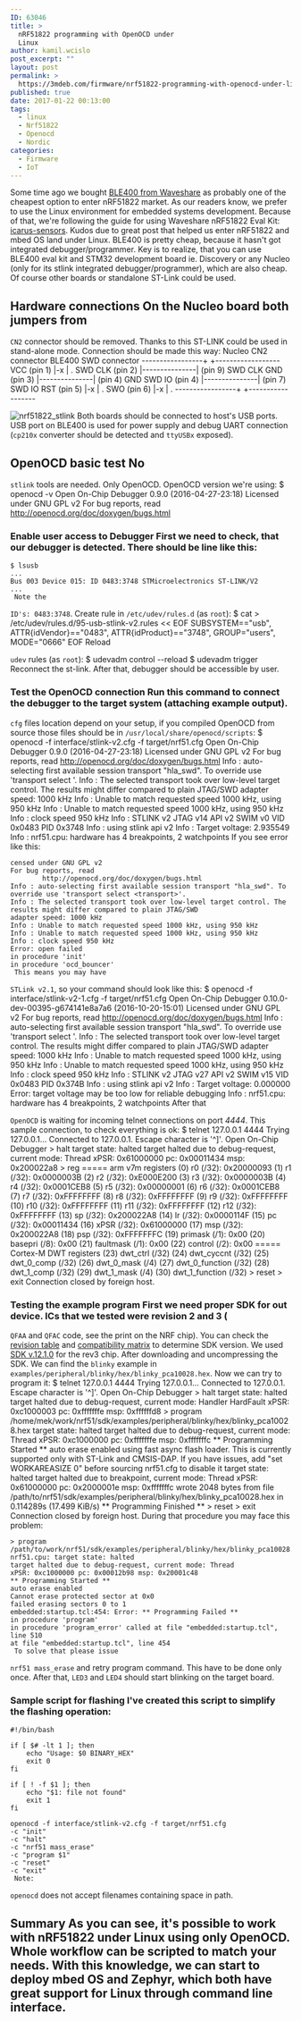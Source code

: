```yaml
---
ID: 63046
title: >
  nRF51822 programming with OpenOCD under
  Linux
author: kamil.wcislo
post_excerpt: ""
layout: post
permalink: >
  https://3mdeb.com/firmware/nrf51822-programming-with-openocd-under-linux/
published: true
date: 2017-01-22 00:13:00
tags:
  - linux
  - Nrf51822
  - Openocd
  - Nordic
categories:
  - Firmware
  - IoT
---
```

Some time ago we bought [BLE400 from Waveshare][1] as probably one of the cheapest option to enter nRF51822 market. As our readers know, we prefer to use the Linux environment for embedded systems development. Because of that, we're following the guide for using Waveshare nRF51822 Eval Kit: [icarus-sensors][2]. Kudos due to great post that helped us enter nRF51822 and mbed OS land under Linux. BLE400 is pretty cheap, because it hasn't got integrated debugger/programmer. Key is to realize, that you can use BLE400 eval kit and STM32 development board ie. Discovery or any Nucleo (only for its stlink integrated debugger/programmer), which are also cheap. Of course other boards or standalone ST-Link could be used.
## Hardware connections On the Nucleo board both jumpers from

`CN2` connector should be removed. Thanks to this ST-LINK could be used in stand-alone mode. Connection should be made this way:
    Nucleo CN2 connector             BLE400 SWD connector
    -----------------+               +------------------
    VCC     (pin 1)  |-x             | .
    SWD CLK (pin 2)  |---------------| (pin 9) SWD CLK
    GND     (pin 3)  |---------------| (pin 4) GND
    SWD IO  (pin 4)  |---------------| (pin 7) SWD IO
    RST     (pin 5)  |-x             | .
    SWO     (pin 6)  |-x             | .
    -----------------+               +------------------


![nrf51822_stlink][3] Both boards should be connected to host's USB ports. USB port on BLE400 is used for power supply and debug UART connection (`cp210x` converter should be detected and `ttyUSBx` exposed).
## OpenOCD basic test No

`stlink` tools are needed. Only OpenOCD. OpenOCD version we're using:
    $ openocd -v
    Open On-Chip Debugger 0.9.0 (2016-04-27-23:18)
    Licensed under GNU GPL v2
    For bug reports, read
        http://openocd.org/doc/doxygen/bugs.html


### Enable user access to Debugger First we need to check, that our debugger is detected. There should be line like this:

    $ lsusb
    ...
    Bus 003 Device 015: ID 0483:3748 STMicroelectronics ST-LINK/V2
    ...
     Note the

`ID's: 0483:3748`. Create rule in `/etc/udev/rules.d` (as `root`):
    $ cat > /etc/udev/rules.d/95-usb-stlink-v2.rules << EOF
    SUBSYSTEM=="usb", ATTR{idVendor}=="0483", ATTR{idProduct}=="3748", GROUP="users", MODE="0666"
    EOF
     Reload

`udev` rules (as `root`):
    $ udevadm control --reload
    $ udevadm trigger
     Reconnect the st-link. After that, debugger should be accessible by user.

### Test the OpenOCD connection Run this command to connect the debugger to the target system (attaching example output).

`cfg` files location depend on your setup, if you compiled OpenOCD from source those files should be in `/usr/local/share/openocd/scripts`:
    $ openocd -f interface/stlink-v2.cfg  -f target/nrf51.cfg
    Open On-Chip Debugger 0.9.0 (2016-04-27-23:18)
    Licensed under GNU GPL v2
    For bug reports, read
        http://openocd.org/doc/doxygen/bugs.html
    Info : auto-selecting first available session transport "hla_swd". To override use 'transport select <transport>'.
    Info : The selected transport took over low-level target control. The results might differ compared to plain JTAG/SWD
    adapter speed: 1000 kHz
    Info : Unable to match requested speed 1000 kHz, using 950 kHz
    Info : Unable to match requested speed 1000 kHz, using 950 kHz
    Info : clock speed 950 kHz
    Info : STLINK v2 JTAG v14 API v2 SWIM v0 VID 0x0483 PID 0x3748
    Info : using stlink api v2
    Info : Target voltage: 2.935549
    Info : nrf51.cpu: hardware has 4 breakpoints, 2 watchpoints
     If you see error like this:

    censed under GNU GPL v2
    For bug reports, read
            http://openocd.org/doc/doxygen/bugs.html
    Info : auto-selecting first available session transport "hla_swd". To override use 'transport select <transport>'.
    Info : The selected transport took over low-level target control. The results might differ compared to plain JTAG/SWD
    adapter speed: 1000 kHz
    Info : Unable to match requested speed 1000 kHz, using 950 kHz
    Info : Unable to match requested speed 1000 kHz, using 950 kHz
    Info : clock speed 950 kHz
    Error: open failed
    in procedure 'init'
    in procedure 'ocd_bouncer'
     This means you may have

`STLink v2.1`, so your command should look like this:
    $ openocd -f interface/stlink-v2-1.cfg  -f target/nrf51.cfg
    Open On-Chip Debugger 0.10.0-dev-00395-g674141e8a7a6 (2016-10-20-15:01)
    Licensed under GNU GPL v2
    For bug reports, read
            http://openocd.org/doc/doxygen/bugs.html
    Info : auto-selecting first available session transport "hla_swd". To override use 'transport select <transport>'.
    Info : The selected transport took over low-level target control. The results might differ compared to plain JTAG/SWD
    adapter speed: 1000 kHz
    Info : Unable to match requested speed 1000 kHz, using 950 kHz
    Info : Unable to match requested speed 1000 kHz, using 950 kHz
    Info : clock speed 950 kHz
    Info : STLINK v2 JTAG v27 API v2 SWIM v15 VID 0x0483 PID 0x374B
    Info : using stlink api v2
    Info : Target voltage: 0.000000
    Error: target voltage may be too low for reliable debugging
    Info : nrf51.cpu: hardware has 4 breakpoints, 2 watchpoints
     After that

`OpenOCD` is waiting for incoming telnet connections on port *4444*. This sample connection, to check everything is ok:
    $ telnet 127.0.0.1 4444
    Trying 127.0.0.1...
    Connected to 127.0.0.1.
    Escape character is '^]'.
    Open On-Chip Debugger
    > halt
    target state: halted
    target halted due to debug-request, current mode: Thread
    xPSR: 0x61000000 pc: 0x00011434 msp: 0x200022a8
    > reg
    ===== arm v7m registers
    (0) r0 (/32): 0x20000093
    (1) r1 (/32): 0x0000003B
    (2) r2 (/32): 0xE000E200
    (3) r3 (/32): 0x0000003B
    (4) r4 (/32): 0x0001CEB8
    (5) r5 (/32): 0x00000001
    (6) r6 (/32): 0x0001CEB8
    (7) r7 (/32): 0xFFFFFFFF
    (8) r8 (/32): 0xFFFFFFFF
    (9) r9 (/32): 0xFFFFFFFF
    (10) r10 (/32): 0xFFFFFFFF
    (11) r11 (/32): 0xFFFFFFFF
    (12) r12 (/32): 0xFFFFFFFF
    (13) sp (/32): 0x200022A8
    (14) lr (/32): 0x0000114F
    (15) pc (/32): 0x00011434
    (16) xPSR (/32): 0x61000000
    (17) msp (/32): 0x200022A8
    (18) psp (/32): 0xFFFFFFFC
    (19) primask (/1): 0x00
    (20) basepri (/8): 0x00
    (21) faultmask (/1): 0x00
    (22) control (/2): 0x00
    ===== Cortex-M DWT registers
    (23) dwt_ctrl (/32)
    (24) dwt_cyccnt (/32)
    (25) dwt_0_comp (/32)
    (26) dwt_0_mask (/4)
    (27) dwt_0_function (/32)
    (28) dwt_1_comp (/32)
    (29) dwt_1_mask (/4)
    (30) dwt_1_function (/32)
    > reset
    > exit
    Connection closed by foreign host.


### Testing the example program First we need proper SDK for out device. ICs that we tested were revision 2 and 3 (

`QFAA` and `QFAC` code, see the print on the NRF chip). You can check the [revision table][4] and [compatibility matrix][5] to determine SDK version. We used [SDK v.12.1.0][6] for the rev3 chip. After downloading and uncompressing the SDK. We can find the `blinky` example in `examples/peripheral/blinky/hex/blinky_pca10028.hex`. Now we can try to program it:
    $ telnet 127.0.0.1 4444
    Trying 127.0.0.1...
    Connected to 127.0.0.1.
    Escape character is '^]'.
    Open On-Chip Debugger
    > halt
    target state: halted
    target halted due to debug-request, current mode: Handler HardFault
    xPSR: 0xc1000003 pc: 0xfffffffe msp: 0xffffffd8
    > program /home/mek/work/nrf51/sdk/examples/peripheral/blinky/hex/blinky_pca10028.hex
    target state: halted
    target halted due to debug-request, current mode: Thread
    xPSR: 0xc1000000 pc: 0xfffffffe msp: 0xfffffffc
    ** Programming Started **
    auto erase enabled
    using fast async flash loader. This is currently supported
    only with ST-Link and CMSIS-DAP. If you have issues, add
    "set WORKAREASIZE 0" before sourcing nrf51.cfg to disable it
    target state: halted
    target halted due to breakpoint, current mode: Thread
    xPSR: 0x61000000 pc: 0x2000001e msp: 0xfffffffc
    wrote 2048 bytes from file /path/to/nrf51/sdk/examples/peripheral/blinky/hex/blinky_pca10028.hex in 0.114289s (17.499 KiB/s)
    ** Programming Finished **
    > reset
    > exit
    Connection closed by foreign host.
     During that procedure you may face this problem:

    > program /path/to/work/nrf51/sdk/examples/peripheral/blinky/hex/blinky_pca10028.hex
    nrf51.cpu: target state: halted
    target halted due to debug-request, current mode: Thread
    xPSR: 0xc1000000 pc: 0x00012b98 msp: 0x20001c48
    ** Programming Started **
    auto erase enabled
    Cannot erase protected sector at 0x0
    failed erasing sectors 0 to 1
    embedded:startup.tcl:454: Error: ** Programming Failed **
    in procedure 'program'
    in procedure 'program_error' called at file "embedded:startup.tcl", line 510
    at file "embedded:startup.tcl", line 454
     To solve that please issue

`nrf51 mass_erase` and retry program command. This have to be done only once. After that, `LED3` and `LED4` should start blinking on the target board.
### Sample script for flashing I've created this script to simplify the flashing operation:

    #!/bin/bash

    if [ $# -lt 1 ]; then
        echo "Usage: $0 BINARY_HEX"
        exit 0
    fi

    if [ ! -f $1 ]; then
        echo "$1: file not found"
        exit 1
    fi

    openocd -f interface/stlink-v2.cfg -f target/nrf51.cfg
    -c "init"
    -c "halt"
    -c "nrf51 mass_erase"
    -c "program $1"
    -c "reset"
    -c "exit"
     Note:

`openocd` does not accept filenames containing space in path.
## Summary As you can see, it's possible to work with nRF51822 under Linux using only OpenOCD. Whole workflow can be scripted to match your needs. With this knowledge, we can start to deploy mbed OS and Zephyr, which both have great support for Linux through command line interface.

 [1]: http://www.waveshare.com/nrf51822-eval-kit.htm
 [2]: http://icarus-sensors.github.io/general/starting-with-nRF51822.html
 [3]: https://3mdeb.com/wp-content/uploads/2017/07/nrf51822_stlink.jpg
 [4]: http://infocenter.nordicsemi.com/index.jsp?topic=%2Fcom.nordic.infocenter.nrf51%2Fdita%2Fnrf51%2Fcompatibility_matrix%2FnRF51822_ic_revision_overview.html&cp=3_0_1
 [5]: http://infocenter.nordicsemi.com/index.jsp?topic=%2Fcom.nordic.infocenter.nrf51%2Fdita%2Fnrf51%2Fcompatibility_matrix%2FnRF51422_nRF51822_ic_rev_sdk_sd_comp_matrix.html&cp=3_0_4
 [6]: https://developer.nordicsemi.com/nRF5_SDK/nRF5_SDK_v12.x.x/nRF5_SDK_12.1.0_0d23e2a.zip
